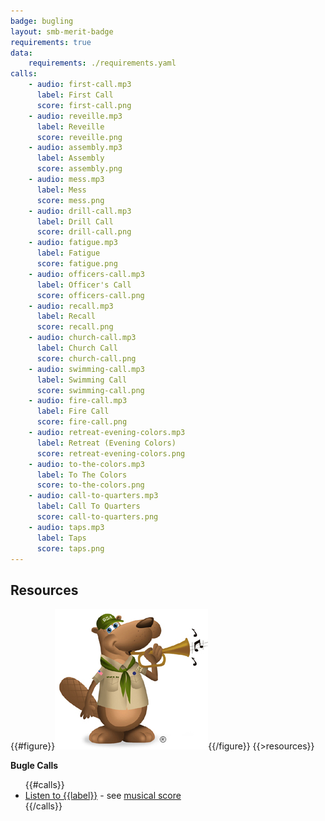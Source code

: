 ```yaml
---
badge: bugling
layout: smb-merit-badge
requirements: true
data:
    requirements: ./requirements.yaml
calls:
    - audio: first-call.mp3
      label: First Call
      score: first-call.png
    - audio: reveille.mp3
      label: Reveille
      score: reveille.png
    - audio: assembly.mp3
      label: Assembly
      score: assembly.png
    - audio: mess.mp3
      label: Mess
      score: mess.png
    - audio: drill-call.mp3
      label: Drill Call
      score: drill-call.png
    - audio: fatigue.mp3
      label: Fatigue
      score: fatigue.png
    - audio: officers-call.mp3
      label: Officer's Call
      score: officers-call.png
    - audio: recall.mp3
      label: Recall
      score: recall.png
    - audio: church-call.mp3
      label: Church Call
      score: church-call.png
    - audio: swimming-call.mp3
      label: Swimming Call
      score: swimming-call.png
    - audio: fire-call.mp3
      label: Fire Call
      score: fire-call.png
    - audio: retreat-evening-colors.mp3
      label: Retreat (Evening Colors)
      score: retreat-evening-colors.png
    - audio: to-the-colors.mp3
      label: To The Colors
      score: to-the-colors.png
    - audio: call-to-quarters.mp3
      label: Call To Quarters
      score: call-to-quarters.png
    - audio: taps.mp3
      label: Taps
      score: taps.png
---
```


## Resources

{{#figure}}<img src="bugling-bucky.jpg" class="W(100%)" />{{/figure}}
{{>resources}}

**Bugle Calls**

<ul>
{{#calls}}
<li><a href="{{audio}}">Listen to {{label}}</a> - see <a href="{{score}}">musical score</a></li>
{{/calls}}
</ul>
